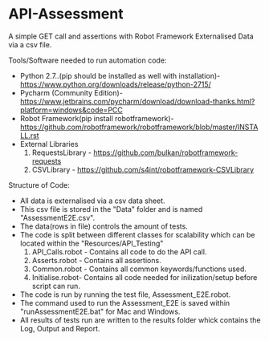 # API-Assessment
A simple GET call and assertions with Robot Framework
Externalised Data via a csv file.

Tools/Software needed to run automation code:
  - Python 2.7..(pip should be installed as well with installation)-https://www.python.org/downloads/release/python-2715/
  - Pycharm (Community Edition)-https://www.jetbrains.com/pycharm/download/download-thanks.html?platform=windows&code=PCC
  - Robot Framework(pip install robotframework)-https://github.com/robotframework/robotframework/blob/master/INSTALL.rst 
  - External Libraries
       1. RequestsLibrary - https://github.com/bulkan/robotframework-requests
       2. CSVLibrary      - https://github.com/s4int/robotframework-CSVLibrary
                      

Structure of Code:
 - All data is externalised via a csv data sheet.
 - This csv file is stored in the "Data" folder and is named "AssessmentE2E.csv".
 - The data(rows in file) controls the amount of tests.
 - The code is split between different classes for scalability which can be located within the "Resources/API_Testing" 
    1. API_Calls.robot - Contains all code to do the API call.
    2. Asserts.robot   - Contains all assertions.
    3. Common.robot    - Contains all common keywords/functions used.
    4. Initialise.robot- Contains all code needed for inilization/setup before script can run.
 - The code is run by running the test file, Assessment_E2E.robot.
 - The command used to run the Assessment_E2E is saved within "runAssessmentE2E.bat" for Mac and Windows.
 - All results of tests run are written to the results folder whick contains the Log, Output and Report.
 

